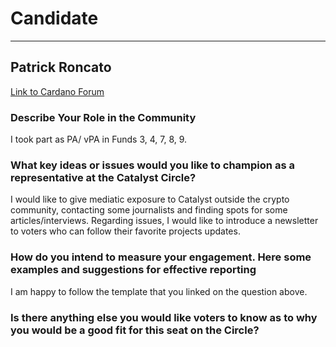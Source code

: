 # Candidate #
***
## Patrick Roncato ##

[Link to Cardano Forum](https://forum.cardano.org/t/patrick-roncato-platform-statement/109201)

### Describe Your Role in the Community ###

I took part as PA/ vPA in Funds 3, 4, 7, 8, 9.

### What key ideas or issues would you like to champion as a representative at the Catalyst Circle? ###

I would like to give mediatic exposure to Catalyst outside the crypto community, contacting some journalists and finding spots for some articles/interviews. 
Regarding issues, I would like to introduce a newsletter to voters who can follow their favorite projects updates.

### How do you intend to measure your engagement. Here some examples and suggestions for effective reporting ###

I am happy to follow the template that you linked on the question above.

### Is there anything else you would like voters to know as to why you would be a good fit for this seat on the Circle? ###

